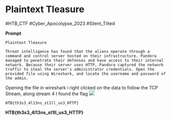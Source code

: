 # Plaintext Tleasure
#HTB_CTF #Cyber_Apocolypse_2023
#Silent_Tilted 

**Prompt**
```
Plaintext Tleasure

Threat intelligence has found that the aliens operate through a command and control server hosted on their infrastructure. Pandora managed to penetrate their defenses and have access to their internal network. Because their server uses HTTP, Pandora captured the network traffic to steal the server's administrator credentials. Open the provided file using Wireshark, and locate the username and password of the admin.
```

Opening the file in wireshark i right clicked on the data to follow the TCP Stream, along stream 4 I found the flag
**![](https://lh3.googleusercontent.com/VMiTpnXkiTI_f8nWawa0LOc2fP99QBQTx1EStvmvgewsBcDmmhafj1S6UzuOZtwta6zhPzURjRLL4sPqsR61yI6hE3kAGn_KqI3ODviEjCpvrt5yfTBQkstVQja0BnqN1PsNDIg1K6iAfGd3xQZMMOM)**

```
HTB{th3s3_4l13ns_st1ll_us3_HTTP}
```
**HTB{th3s3_4l13ns_st1ll_us3_HTTP}**
